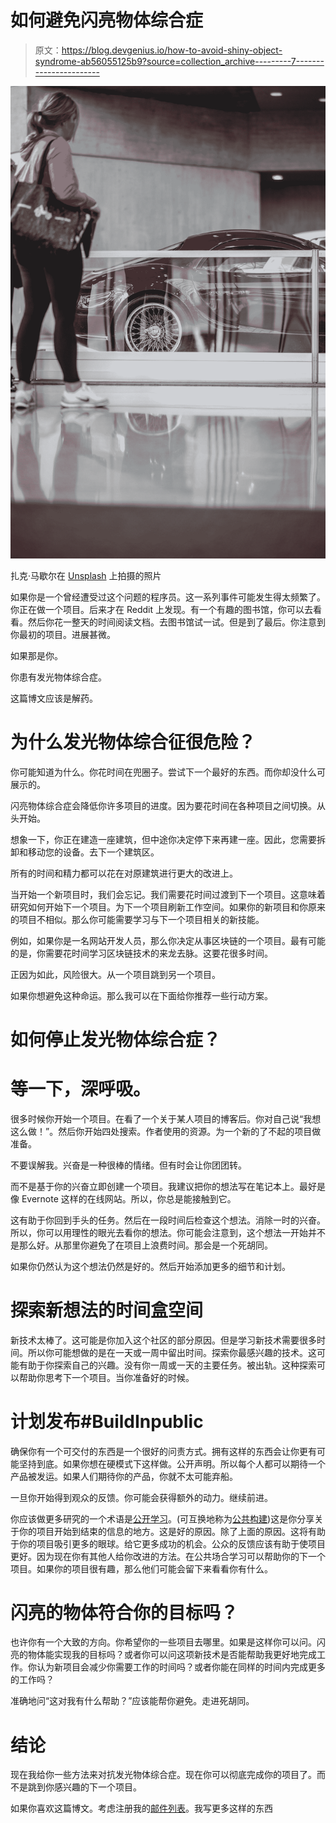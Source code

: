 # 如何避免闪亮物体综合症

> 原文：<https://blog.devgenius.io/how-to-avoid-shiny-object-syndrome-ab56055125b9?source=collection_archive---------7----------------------->

![](img/66be7e3b1debf3b1048427fc01be2ecf.png)

扎克·马歇尔在 [Unsplash](https://unsplash.com?utm_source=medium&utm_medium=referral) 上拍摄的照片

如果你是一个曾经遭受过这个问题的程序员。这一系列事件可能发生得太频繁了。你正在做一个项目。后来才在 Reddit 上发现。有一个有趣的图书馆，你可以去看看。然后你花一整天的时间阅读文档。去图书馆试一试。但是到了最后。你注意到你最初的项目。进展甚微。

如果那是你。

你患有发光物体综合症。

这篇博文应该是解药。

# 为什么发光物体综合征很危险？

你可能知道为什么。你花时间在兜圈子。尝试下一个最好的东西。而你却没什么可展示的。

闪亮物体综合症会降低你许多项目的进度。因为要花时间在各种项目之间切换。从头开始。

想象一下，你正在建造一座建筑，但中途你决定停下来再建一座。因此，您需要拆卸和移动您的设备。去下一个建筑区。

所有的时间和精力都可以花在对原建筑进行更大的改进上。

当开始一个新项目时，我们会忘记。我们需要花时间过渡到下一个项目。这意味着研究如何开始下一个项目。为下一个项目刷新工作空间。如果你的新项目和你原来的项目不相似。那么你可能需要学习与下一个项目相关的新技能。

例如，如果你是一名网站开发人员，那么你决定从事区块链的一个项目。最有可能的是，你需要花时间学习区块链技术的来龙去脉。这要花很多时间。

正因为如此，风险很大。从一个项目跳到另一个项目。

如果你想避免这种命运。那么我可以在下面给你推荐一些行动方案。

# 如何停止发光物体综合症？

# 等一下，深呼吸。

很多时候你开始一个项目。在看了一个关于某人项目的博客后。你对自己说“我想这么做！”。然后你开始四处搜索。作者使用的资源。为一个新的了不起的项目做准备。

不要误解我。兴奋是一种很棒的情绪。但有时会让你团团转。

而不是基于你的兴奋立即创建一个项目。我建议把你的想法写在笔记本上。最好是像 Evernote 这样的在线网站。所以，你总是能接触到它。

这有助于你回到手头的任务。然后在一段时间后检查这个想法。消除一时的兴奋。所以，你可以用理性的眼光去看你的想法。你可能会注意到，这个想法一开始并不是那么好。从那里你避免了在项目上浪费时间。那会是一个死胡同。

如果你仍然认为这个想法仍然是好的。然后开始添加更多的细节和计划。

# 探索新想法的时间盒空间

新技术太棒了。这可能是你加入这个社区的部分原因。但是学习新技术需要很多时间。所以你可能想做的是在一天或一周中留出时间。探索你最感兴趣的技术。这可能有助于你探索自己的兴趣。没有你一周或一天的主要任务。被出轨。这种探索可以帮助你思考下一个项目。当你准备好的时候。

# 计划发布#BuildInpublic

确保你有一个可交付的东西是一个很好的问责方式。拥有这样的东西会让你更有可能坚持到底。如果你想在硬模式下这样做。公开声明。所以每个人都可以期待一个产品被发运。如果人们期待你的产品，你就不太可能弃船。

一旦你开始得到观众的反馈。你可能会获得额外的动力。继续前进。

你应该做更多研究的一个术语是[公开学习](https://www.swyx.io/learn-in-public/)。(可互换地称为[公共构建](https://gabygoldberg.medium.com/the-building-in-public-how-to-guide-219d417f00c1))这是你分享关于你的项目开始到结束的信息的地方。这是好的原因。除了上面的原因。这将有助于你的项目吸引更多的眼球。给它更多成功的机会。公众的反馈应该有助于使项目更好。因为现在你有其他人给你改进的方法。在公共场合学习可以帮助你的下一个项目。如果你的项目很有趣，那么他们可能会留下来看看你有什么。

# 闪亮的物体符合你的目标吗？

也许你有一个大致的方向。你希望你的一些项目去哪里。如果是这样你可以问。闪亮的物体能实现我的目标吗？或者你可以问这项新技术是否能帮助我更好地完成工作。你认为新项目会减少你需要工作的时间吗？或者你能在同样的时间内完成更多的工作吗？

准确地问“这对我有什么帮助？”应该能帮你避免。走进死胡同。

# 结论

现在我给你一些方法来对抗发光物体综合症。现在你可以彻底完成你的项目了。而不是跳到你感兴趣的下一个项目。

如果你喜欢这篇博文。考虑注册我的[邮件列表](tobiolabode.com/subscribe)。我写更多这样的东西